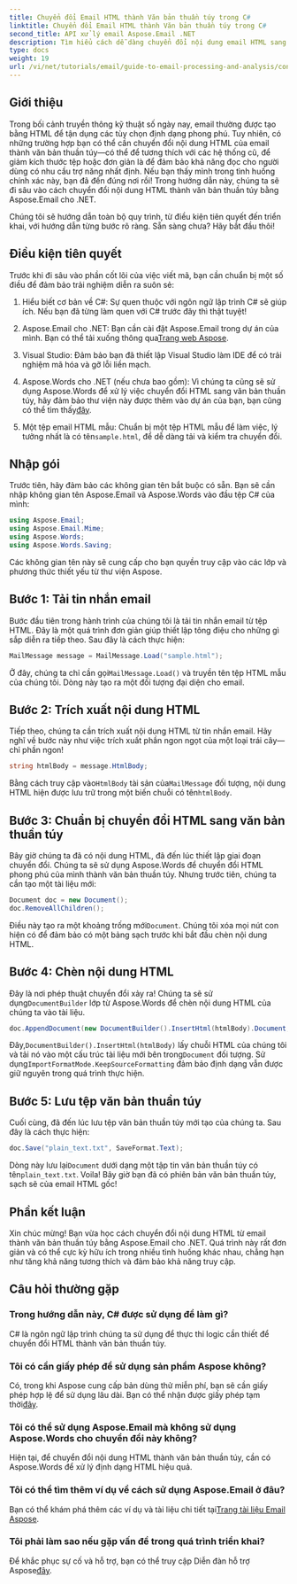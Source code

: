 ```yaml
---
title: Chuyển đổi Email HTML thành Văn bản thuần túy trong C#
linktitle: Chuyển đổi Email HTML thành Văn bản thuần túy trong C#
second_title: API xử lý email Aspose.Email .NET
description: Tìm hiểu cách dễ dàng chuyển đổi nội dung email HTML sang văn bản thuần túy bằng Aspose.Email cho .NET trong hướng dẫn chi tiết từng bước này.
type: docs
weight: 19
url: /vi/net/tutorials/email/guide-to-email-processing-and-analysis/convert-html-email-to-plain-text/
---
```

## Giới thiệu

Trong bối cảnh truyền thông kỹ thuật số ngày nay, email thường được tạo bằng HTML để tận dụng các tùy chọn định dạng phong phú. Tuy nhiên, có những trường hợp bạn có thể cần chuyển đổi nội dung HTML của email thành văn bản thuần túy—có thể để tương thích với các hệ thống cũ, để giảm kích thước tệp hoặc đơn giản là để đảm bảo khả năng đọc cho người dùng có nhu cầu trợ năng nhất định. Nếu bạn thấy mình trong tình huống chính xác này, bạn đã đến đúng nơi rồi! Trong hướng dẫn này, chúng ta sẽ đi sâu vào cách chuyển đổi nội dung HTML thành văn bản thuần túy bằng Aspose.Email cho .NET. 

Chúng tôi sẽ hướng dẫn toàn bộ quy trình, từ điều kiện tiên quyết đến triển khai, với hướng dẫn từng bước rõ ràng. Sẵn sàng chưa? Hãy bắt đầu thôi!

## Điều kiện tiên quyết

Trước khi đi sâu vào phần cốt lõi của việc viết mã, bạn cần chuẩn bị một số điều để đảm bảo trải nghiệm diễn ra suôn sẻ:

1. Hiểu biết cơ bản về C#: Sự quen thuộc với ngôn ngữ lập trình C# sẽ giúp ích. Nếu bạn đã từng làm quen với C# trước đây thì thật tuyệt!

2. Aspose.Email cho .NET: Bạn cần cài đặt Aspose.Email trong dự án của mình. Bạn có thể tải xuống thông qua[Trang web Aspose](https://releases.aspose.com/email/net/).

3. Visual Studio: Đảm bảo bạn đã thiết lập Visual Studio làm IDE để có trải nghiệm mã hóa và gỡ lỗi liền mạch.

4.  Aspose.Words cho .NET (nếu chưa bao gồm): Vì chúng ta cũng sẽ sử dụng Aspose.Words để xử lý việc chuyển đổi HTML sang văn bản thuần túy, hãy đảm bảo thư viện này được thêm vào dự án của bạn, bạn cũng có thể tìm thấy[đây](https://releases.aspose.com/words/net/).

5.  Một tệp email HTML mẫu: Chuẩn bị một tệp HTML mẫu để làm việc, lý tưởng nhất là có tên`sample.html`, để dễ dàng tải và kiểm tra chuyển đổi.

## Nhập gói

Trước tiên, hãy đảm bảo các không gian tên bắt buộc có sẵn. Bạn sẽ cần nhập không gian tên Aspose.Email và Aspose.Words vào đầu tệp C# của mình:

```csharp
using Aspose.Email;
using Aspose.Email.Mime;
using Aspose.Words;
using Aspose.Words.Saving;
```

Các không gian tên này sẽ cung cấp cho bạn quyền truy cập vào các lớp và phương thức thiết yếu từ thư viện Aspose.

## Bước 1: Tải tin nhắn email

Bước đầu tiên trong hành trình của chúng tôi là tải tin nhắn email từ tệp HTML. Đây là một quá trình đơn giản giúp thiết lập tông điệu cho những gì sắp diễn ra tiếp theo. Sau đây là cách thực hiện:

```csharp
MailMessage message = MailMessage.Load("sample.html");
```

 Ở đây, chúng ta chỉ cần gọi`MailMessage.Load()` và truyền tên tệp HTML mẫu của chúng tôi. Dòng này tạo ra một đối tượng đại diện cho email.

## Bước 2: Trích xuất nội dung HTML

Tiếp theo, chúng ta cần trích xuất nội dung HTML từ tin nhắn email. Hãy nghĩ về bước này như việc trích xuất phần ngon ngọt của một loại trái cây—chỉ phần ngon!

```csharp
string htmlBody = message.HtmlBody;
```

 Bằng cách truy cập vào`HtmlBody` tài sản của`MailMessage` đối tượng, nội dung HTML hiện được lưu trữ trong một biến chuỗi có tên`htmlBody`.

## Bước 3: Chuẩn bị chuyển đổi HTML sang văn bản thuần túy

Bây giờ chúng ta đã có nội dung HTML, đã đến lúc thiết lập giai đoạn chuyển đổi. Chúng ta sẽ sử dụng Aspose.Words để chuyển đổi HTML phong phú của mình thành văn bản thuần túy. Nhưng trước tiên, chúng ta cần tạo một tài liệu mới:

```csharp
Document doc = new Document();
doc.RemoveAllChildren();
```

 Điều này tạo ra một khoảng trống mới`Document`. Chúng tôi xóa mọi nút con hiện có để đảm bảo có một bảng sạch trước khi bắt đầu chèn nội dung HTML.

## Bước 4: Chèn nội dung HTML

 Đây là nơi phép thuật chuyển đổi xảy ra! Chúng ta sẽ sử dụng`DocumentBuilder` lớp từ Aspose.Words để chèn nội dung HTML của chúng ta vào tài liệu. 

```csharp
doc.AppendDocument(new DocumentBuilder().InsertHtml(htmlBody).Document, ImportFormatMode.KeepSourceFormatting);
```

 Đây,`DocumentBuilder().InsertHtml(htmlBody)` lấy chuỗi HTML của chúng tôi và tải nó vào một cấu trúc tài liệu mới bên trong`Document` đối tượng. Sử dụng`ImportFormatMode.KeepSourceFormatting` đảm bảo định dạng vẫn được giữ nguyên trong quá trình thực hiện.

## Bước 5: Lưu tệp văn bản thuần túy

Cuối cùng, đã đến lúc lưu tệp văn bản thuần túy mới tạo của chúng ta. Sau đây là cách thực hiện:

```csharp
doc.Save("plain_text.txt", SaveFormat.Text);
```

 Dòng này lưu lại`Document` dưới dạng một tập tin văn bản thuần túy có tên`plain_text.txt`. Voila! Bây giờ bạn đã có phiên bản văn bản thuần túy, sạch sẽ của email HTML gốc!

## Phần kết luận

Xin chúc mừng! Bạn vừa học cách chuyển đổi nội dung HTML từ email thành văn bản thuần túy bằng Aspose.Email cho .NET. Quá trình này rất đơn giản và có thể cực kỳ hữu ích trong nhiều tình huống khác nhau, chẳng hạn như tăng khả năng tương thích và đảm bảo khả năng truy cập. 

## Câu hỏi thường gặp

### Trong hướng dẫn này, C# được sử dụng để làm gì?  
C# là ngôn ngữ lập trình chúng ta sử dụng để thực thi logic cần thiết để chuyển đổi HTML thành văn bản thuần túy.

### Tôi có cần giấy phép để sử dụng sản phẩm Aspose không?  
 Có, trong khi Aspose cung cấp bản dùng thử miễn phí, bạn sẽ cần giấy phép hợp lệ để sử dụng lâu dài. Bạn có thể nhận được giấy phép tạm thời[đây](https://purchase.conholdate.com/temporary-license/).

### Tôi có thể sử dụng Aspose.Email mà không sử dụng Aspose.Words cho chuyển đổi này không?  
Hiện tại, để chuyển đổi nội dung HTML thành văn bản thuần túy, cần có Aspose.Words để xử lý định dạng HTML hiệu quả.

### Tôi có thể tìm thêm ví dụ về cách sử dụng Aspose.Email ở đâu?  
 Bạn có thể khám phá thêm các ví dụ và tài liệu chi tiết tại[Trang tài liệu Email Aspose](https://reference.aspose.com/email/net/).

### Tôi phải làm sao nếu gặp vấn đề trong quá trình triển khai?  
 Để khắc phục sự cố và hỗ trợ, bạn có thể truy cập Diễn đàn hỗ trợ Aspose[đây](https://forum.aspose.com/c/email/12/).